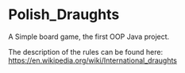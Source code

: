 # Polish_Draughts

A Simple board game, the first OOP Java project. 

The description of the rules can be found here: https://en.wikipedia.org/wiki/International_draughts

